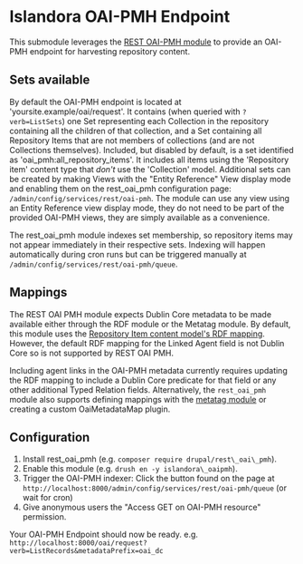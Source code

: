 # Islandora OAI-PMH Endpoint

This submodule leverages the [REST OAI-PMH module](https://www.drupal.org/project/rest_oai_pmh)
to provide an OAI-PMH endpoint for harvesting repository content.

## Sets available

By default the OAI-PMH endpoint is located at 'yoursite.example/oai/request'.
It contains (when queried with `?verb=ListSets`) one Set representing each
Collection in the repository containing all the children of that collection,
and a Set containing all Repository Items that are not members of collections
(and are not Collections themselves). Included, but disabled by default, is
a set identified as 'oai\_pmh:all\_repository\_items'. It includes
all items using the 'Repository item' content type that _don't_ use 
the 'Collection' model. Additional sets can be created by making Views with the
"Entity Reference" View display mode and enabling them on the rest\_oai\_pmh
configuration page: `/admin/config/services/rest/oai-pmh`. The module can use
any view using an Entity Reference view display mode, they do not need to be
part of the provided OAI-PMH views, they are simply available as a convenience.

The rest\_oai\_pmh module indexes set membership, so repository items may not appear
immediately in their respective sets. Indexing will happen automatically during
cron runs but can be triggered manually at `/admin/config/services/rest/oai-pmh/queue`.

## Mappings

The REST OAI PMH module expects Dublin Core metadata to be made available
either through the RDF module or the Metatag module. By default, this module
uses the [Repository Item content model's RDF mapping](http://islandora.github.io/documentation/user-documentation/content_types/#update-create-an-rdf-mapping).
However, the default RDF mapping for the Linked Agent field is not Dublin 
Core so is not supported by REST OAI PMH. 

Including agent links in the OAI-PMH metadata
currently requires updating the RDF mapping to include a Dublin Core predicate
for that field or any other additional Typed Relation fields. Alternatively, the `rest_oai_pmh` module 
also supports defining mappings with the
[metatag module](https://www.drupal.org/project/metatag) or creating a custom
OaiMetadataMap plugin.

## Configuration

1. Install rest\_oai\_pmh (e.g. `composer require drupal/rest\_oai\_pmh`).
1. Enable this module (e.g. `drush en -y islandora\_oaipmh`).
1. Trigger the OAI-PMH indexer: Click the button found on the page at `http://localhost:8000/admin/config/services/rest/oai-pmh/queue` (or wait for cron)
1. Give anonymous users the "Access GET on OAI-PMH resource" permission.

Your OAI-PMH Endpoint should now be ready. e.g. `http://localhost:8000/oai/request?verb=ListRecords&metadataPrefix=oai_dc`
